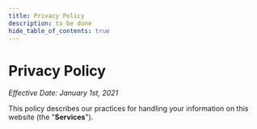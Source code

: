 ```yaml
---
title: Privacy Policy
description: to be done
hide_table_of_contents: true
---
```


# Privacy Policy

_Effective Date: January 1st, 2021_

This policy describes our practices for handling your information on this website (the "__Services__").
